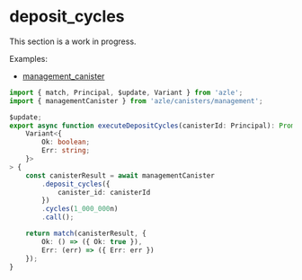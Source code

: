 # deposit_cycles

This section is a work in progress.

Examples:

-   [management_canister](https://github.com/demergent-labs/azle/tree/main/examples/management_canister)

```typescript
import { match, Principal, $update, Variant } from 'azle';
import { managementCanister } from 'azle/canisters/management';

$update;
export async function executeDepositCycles(canisterId: Principal): Promise<
    Variant<{
        Ok: boolean;
        Err: string;
    }>
> {
    const canisterResult = await managementCanister
        .deposit_cycles({
            canister_id: canisterId
        })
        .cycles(1_000_000n)
        .call();

    return match(canisterResult, {
        Ok: () => ({ Ok: true }),
        Err: (err) => ({ Err: err })
    });
}
```
